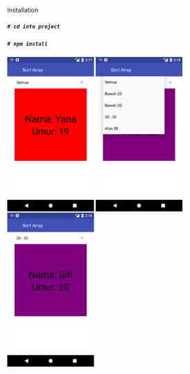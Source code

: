 Installation

##### `# cd into project`
##### `# npm install`

<div style="flex:1;flex-direction="row">

<img src="screenshots/1.png" width="200">

<img src="screenshots/2.png" width="200">

<img src="screenshots/3.png" width="200">
</div>

